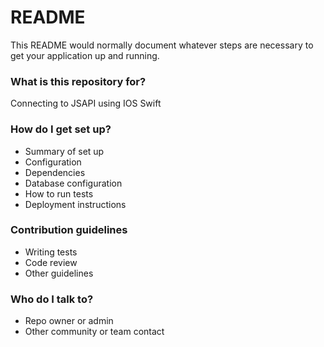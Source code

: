 # README #

This README would normally document whatever steps are necessary to get your application up and running.

### What is this repository for? ###

Connecting to JSAPI using IOS Swift

### How do I get set up? ###

* Summary of set up
* Configuration
* Dependencies
* Database configuration
* How to run tests
* Deployment instructions

### Contribution guidelines ###

* Writing tests
* Code review
* Other guidelines

### Who do I talk to? ###

* Repo owner or admin
* Other community or team contact